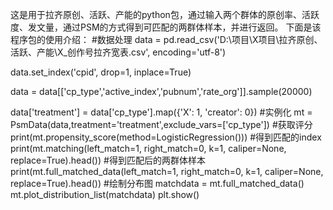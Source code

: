 这是用于拉齐原创、活跃、产能的python包，通过输入两个群体的原创率、活跃度、发文量，通过PSM的方式得到可匹配的两群体样本，并进行返回。
下面是该程序包的使用介绍：
#数据处理
data = pd.read_csv('D:\\项目\\X项目\\拉齐原创、活跃、产能\\X_创作号拉齐宽表.csv', encoding='utf-8')

data.set_index('cpid', drop=1, inplace=True)

data = data[['cp_type','active_index','pubnum','rate_org']].sample(20000)

data['treatment'] = data['cp_type'].map({'X': 1, 'creator': 0})
#实例化
mt = PsmData(data,treatment='treatment',exclude_vars=['cp_type'])
#获取评分
print(mt.propensity_score(method=LogisticRegression()))
#得到匹配的index
print(mt.matching(left_match=1, right_match=0, k=1, caliper=None, replace=True).head())
#得到匹配后的两群体样本
print(mt.full_matched_data(left_match=1, right_match=0, k=1, caliper=None, replace=True).head())
#绘制分布图
matchdata = mt.full_matched_data()
mt.plot_distribution_list(matchdata)
plt.show()
